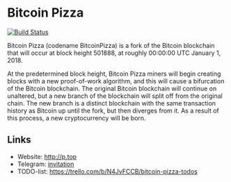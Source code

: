 # Bitcoin Pizza

[![Build Status](https://travis-ci.org/DAGBPA/DAGBPA.svg?branch=master)](https://travis-ci.org/DAGBPA/BitcoinPizza)

Bitcoin Pizza (codename BitcoinPizza) is a fork of the Bitcoin blockchain that will occur at block height 501888, at roughly 00:00:00 UTC January 1, 2018.

At the predetermined block height, Bitcoin Pizza miners will begin creating blocks with a new proof-of-work algorithm, and this will cause a bifurcation of the Bitcoin blockchain. The original Bitcoin blockchain will continue on unaltered, but a new branch of the blockchain will split off from the original chain. The new branch is a distinct blockchain with the same transaction history as Bitcoin up until the fork, but then diverges from it. As a result of this process, a new cryptocurrency will be born.

## Links

* Website: http://p.top
* Telegram: [invitation](https://t.me/joinchat/HJbvVRHIlpC1y3Nx5vEIEA)
* TODO-list: https://trello.com/b/N4JvFCCB/bitcoin-pizza-todos
